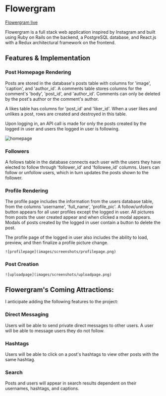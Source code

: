 # Flowergram

[Flowergram live][heroku]

[heroku]: https://flowergram.herokuapp.com/

Flowergram is a full stack web application inspired by Instagram and built using Ruby on Rails on the backend, a PostgreSQL database, and React.js with a Redux architectural framework on the frontend.


## Features & Implementation

### Post Homepage Rendering

  Posts are stored in the database's posts table with columns for 'image', 'caption', and 'author_id'. A comments table stores columns for the comment's 'body', 'post_id', and 'author_id'. Comments can only be deleted by the post's author or the comment's author.

  A likes table has columns for 'post_id' and 'liker_id'. When a user likes and unlikes a post, rows are created and destroyed in this table.

  Upon logging in, an API call is made for only the posts created by the logged in user and users the logged in user is following.

  ![homepage](images/screenshots/homepage.png)


### Followers

  A follows table in the database connects each user with the users they have elected to follow through 'follower_id' and 'followee_id' columns. Users can follow or unfollow users, which in turn updates the posts shown to the follower.



### Profile Rendering

  The profile page includes the information from the users database table, from the columns 'username', 'full_name', 'profile_pic'. A follow/unfollow button appears for all user profiles except the logged in user. All pictures from posts the user created appear and when clicked a modal appears. Modals of posts created by the logged in user contain a button to delete the post.

  The profile page of the logged in user also includes the ability to load, preview, and then finalize a profile picture change.


    ![profilepage](images/screenshots/profilepage.png)

### Post Creation

    ![uploadpage](images/screenshots/uploadpage.png)


## Flowergram's Coming Attractions:

I anticipate adding the following features to the project:

### Direct Messaging

Users will be able to send private direct messages to other users. A user will be able to message users they do not follow.

### Hashtags

Users will be able to click on a post's hashtags to view other posts with the same hashtag.

### Search

Posts and users will appear in search results dependent on their usernames, hashtags, and captions.
